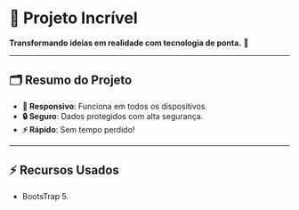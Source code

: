 # 🚀 **Projeto Incrível**  

**Transformando ideias em realidade com tecnologia de ponta.** 🌟  

---

## 🗂️ **Resumo do Projeto**  
- **📱 Responsivo**: Funciona em todos os dispositivos.  
- **🔒 Seguro**: Dados protegidos com alta segurança.  
- **⚡ Rápido**: Sem tempo perdido!  

---

## ⚡ **Recursos Usados**
- BootsTrap 5.
